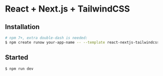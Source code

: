 # React + Next.js + TailwindCSS

## Installation

```bash
# npm 7+, extra double-dash is needed:
$ npm create runow your-app-name -- --template react-nextjs-tailwindcss
```

## Started

```bash
$ npm run dev
```